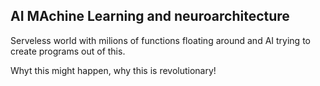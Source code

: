 AI MAchine Learning and neuroarchitecture
-------------------------------------------

Serveless world with milions of functions floating around and AI trying to create programs out of this.

Whyt this might happen, why this is revolutionary!

